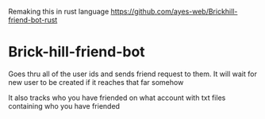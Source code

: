 Remaking this in rust language https://github.com/ayes-web/Brickhill-friend-bot-rust
# Brick-hill-friend-bot
Goes thru all of the user ids and sends friend request to them.
It will wait for new user to be created if it reaches that far somehow

It also tracks who you have friended on what account with txt files containing who you have friended
